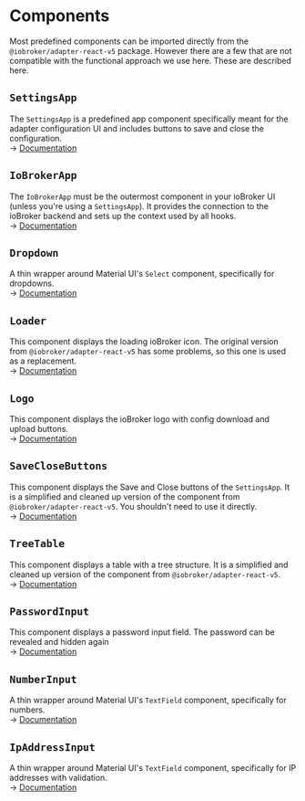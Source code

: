 # Components 

Most predefined components can be imported directly from the `@iobroker/adapter-react-v5` package. However there are a few that are not compatible with the functional approach we 
use here. These are described here.

## `SettingsApp`

The `SettingsApp` is a predefined app component specifically meant for the adapter configuration UI and includes buttons to save and close the configuration.  
→ [Documentation](components/SettingsApp.md)

## `IoBrokerApp`

The `IoBrokerApp` must be the outermost component in your ioBroker UI (unless you're using a `SettingsApp`). It provides the connection to the ioBroker backend and sets up the context used by all hooks.  
→ [Documentation](components/IoBrokerApp.md)

## `Dropdown`

A thin wrapper around Material UI's `Select` component, specifically for dropdowns.  
→ [Documentation](components/Dropdown.md)

## `Loader`

This component displays the loading ioBroker icon. The original version from `@iobroker/adapter-react-v5` has some problems, so this one is used as a replacement.  
→ [Documentation](components/Loader.md)

## `Logo`

This component displays the ioBroker logo with config download and upload buttons.  
→ [Documentation](components/Logo.md)

## `SaveCloseButtons`

This component displays the Save and Close buttons of the `SettingsApp`. It is a simplified and cleaned up version of the component from `@iobroker/adapter-react-v5`.
You shouldn't need to use it directly.  
→ [Documentation](components/SaveCloseButtons.md)

## `TreeTable`

This component displays a table with a tree structure. It is a simplified and cleaned up version of the component from `@iobroker/adapter-react-v5`.  
→ [Documentation](components/TreeTable.md)

## `PasswordInput`

This component displays a password input field. The password can be revealed and hidden again  
→ [Documentation](components/PasswordInput.md)

## `NumberInput`

A thin wrapper around Material UI's `TextField` component, specifically for numbers.  
→ [Documentation](components/NumberInput.md)

## `IpAddressInput`

A thin wrapper around Material UI's `TextField` component, specifically for IP addresses with validation.  
→ [Documentation](components/IpAddressInput.md)
